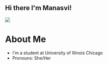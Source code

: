 ## Hi there I'm Manasvi!
![](https://komarev.com/ghpvc/?username=Manasvi2006&color=ff69b4&style=for-the-badge&label=💗_Welcome_to_my_page_viewer)
<br>

<!--
**Manasvi2006/Manasvi2006** is a ✨ _special_ ✨ repository because its `README.md` (this file) appears on your GitHub profile.

Here are some ideas to get you started:

- 🔭 I’m currently working on ...
- 🌱 I’m currently learning ...
- 👯 I’m looking to collaborate on ...
- 🤔 I’m looking for help with ...
- 💬 Ask me about ...
- 📫 How to reach me: ...
- 😄 Pronouns: ...
- ⚡ Fun fact: ...
-->
# About Me
- I'm a student at University of Illinois Chicago 
- Pronouns: She/Her


